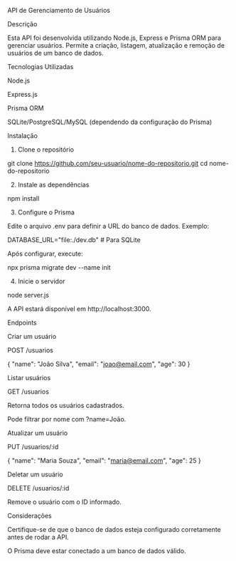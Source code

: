 API de Gerenciamento de Usuários

Descrição

Esta API foi desenvolvida utilizando Node.js, Express e Prisma ORM para gerenciar usuários. Permite a criação, listagem, atualização e remoção de usuários de um banco de dados.

Tecnologias Utilizadas

Node.js

Express.js

Prisma ORM

SQLite/PostgreSQL/MySQL (dependendo da configuração do Prisma)

Instalação

1. Clone o repositório

git clone https://github.com/seu-usuario/nome-do-repositorio.git
cd nome-do-repositorio

2. Instale as dependências

npm install

3. Configure o Prisma

Edite o arquivo .env para definir a URL do banco de dados. Exemplo:

DATABASE_URL="file:./dev.db" # Para SQLite

Após configurar, execute:

npx prisma migrate dev --name init

4. Inicie o servidor

node server.js

A API estará disponível em http://localhost:3000.

Endpoints

Criar um usuário

POST /usuarios

{
  "name": "João Silva",
  "email": "joao@email.com",
  "age": 30
}

Listar usuários

GET /usuarios

Retorna todos os usuários cadastrados.

Pode filtrar por nome com ?name=João.

Atualizar um usuário

PUT /usuarios/:id

{
  "name": "Maria Souza",
  "email": "maria@email.com",
  "age": 25
}

Deletar um usuário

DELETE /usuarios/:id

Remove o usuário com o ID informado.

Considerações

Certifique-se de que o banco de dados esteja configurado corretamente antes de rodar a API.

O Prisma deve estar conectado a um banco de dados válido.


